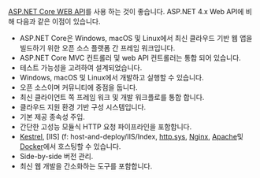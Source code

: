 [ASP.NET Core WEB API](/aspnet/core/web-api)를 사용 하는 것이 좋습니다. ASP.NET 4.x Web API에 비해 다음과 같은 이점이 있습니다.

* ASP.NET Core은 Windows, macOS 및 Linux에서 최신 클라우드 기반 웹 앱을 빌드하기 위한 오픈 소스 플랫폼 간 프레임 워크입니다.
* ASP.NET Core MVC 컨트롤러 및 web API 컨트롤러는 통합 되어 있습니다.
* 테스트 가능성을 고려하여 설계되었습니다.
* Windows, macOS 및 Linux에서 개발하고 실행할 수 있습니다.
* 오픈 소스이며 커뮤니티에 중점을 둡니다.
* 최신 클라이언트 쪽 프레임 워크 및 개발 워크플로를 통합 합니다.
* 클라우드 지원 환경 기반 구성 시스템입니다.
* 기본 제공 종속성 주입.
* 간단한 고성능 모듈식 HTTP 요청 파이프라인을 포함합니다.
* [Kestrel](/aspnet/core/fundamentals/servers/kestrel), [IIS] (f: host-and-deploy/IIS/Index, [http.sys](xref:fundamentals/servers/httpsys), [Nginx](xref:host-and-deploy/linux-nginx), [Apache](xref:host-and-deploy/linux-apache)및 [Docker](xref:host-and-deploy/docker/index)에서 호스팅할 수 있습니다.
* Side-by-side 버전 관리.
* 최신 웹 개발을 간소화하는 도구를 포함합니다.

